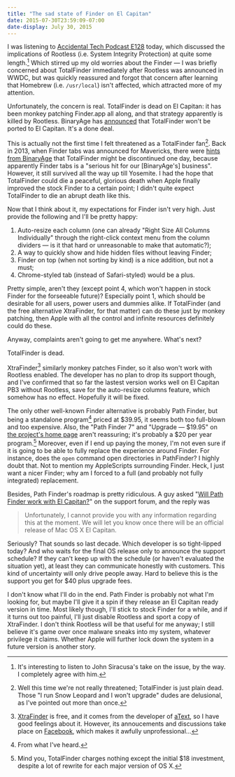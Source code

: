 ```yaml
---
title: "The sad state of Finder on El Capitan"
date: 2015-07-30T23:59:09-07:00
date-display: July 30, 2015
---
```

I was listening to [Accidental Tech Podcast E128](http://atp.fm/episodes/128) today, which discussed the implications of Rootless (i.e. System Integrity Protection) at quite some length.[^1] Which stirred up my old worries about the Finder — I was briefly concerned about TotalFinder immediately after Rootless was announced in WWDC, but was quickly reassured and forgot that concern after learning that Homebrew (i.e. `/usr/local`) isn't affected, which attracted more of my attention.

[^1]: It's interesting to listen to John Siracusa's take on the issue, by the way. I completely agree with him.

Unfortunately, the concern is real. TotalFinder is dead on El Capitan: it has been monkey patching Finder.app all along, and that strategy apparently is killed by Rootless. BinaryAge has [announced](http://blog.binaryage.com/el-capitan-update/) that TotalFinder won't be ported to El Capitan. It's a done deal.

This is actually not the first time I felt threatened as a TotalFinder fan[^2]. Back in 2013, when Finder tabs was announced for Mavericks, there were [hints from BinaryAge](http://discuss.binaryage.com/t/call-for-ideas-what-should-be-the-next-binaryage-product/243) that TotalFinder might be discontinued one day, because apparently Finder tabs is a "serious hit for our [BinaryAge's] business". However, it still survived all the way up till Yosemite. I had the hope that TotalFinder could die a peaceful, glorious death when Apple finally improved the stock Finder to a certain point; I didn't quite expect TotalFinder to die an abrupt death like this.

[^2]: Well this time we're not really threatened; TotalFinder is just plain dead. Those "I run Snow Leopard and I won't upgrade" dudes are delusional, as I've pointed out more than once.

Now that I think about it, my expectations for Finder isn't very high. Just provide the following and I'll be pretty happy:

1. Auto-resize each column (one can already "Right Size All Columns Individually" through the right-click context menu from the column dividers — is it that hard or unreasonable to make that automatic?);
2. A way to quickly show and hide hidden files without leaving Finder;
3. Finder on top (when not sorting by kind) is a nice addition, but not a must;
4. Chrome-styled tab (instead of Safari-styled) would be a plus.

Pretty simple, aren't they (except point 4, which won't happen in stock Finder for the forseeable future)? Especially point 1, which should be desirable for all users, power users and dummies alike. If TotalFinder (and the free alternative XtraFinder, for that matter) can do these just by monkey patching, then Apple with all the control and infinite resources definitely could do these.

Anyway, complaints aren't going to get me anywhere. What's next?

TotalFinder is dead.

XtraFinder[^3] similarly monkey patches Finder, so it also won't work with Rootless enabled. The developer has no plan to drop its support though, and I've confirmed that so far the lastest version works well on El Capitan PB3 without Rootless, save for the auto-resize columns feature, which somehow has no effect. Hopefully it will be fixed.

[^3]: [XtraFinder](http://www.trankynam.com/xtrafinder/) is free, and it comes from the developer of [aText](https://www.trankynam.com/atext/), so I have good feelings about it. However, its annoucements and discussions take place on [Facebook](https://www.facebook.com/XtraFinder), which makes it awfully unprofessional...

The only other well-known Finder alternative is probably Path Finder, but being a standalone program[^4] priced at $39.95, it seems both too full-blown and too expensive. Also, the "Path Finder 7" and "Upgrade — $19.95" on [the project's home page](http://www.cocoatech.com/pathfinder/) aren't reassuring; it's probably a $20 per year program.[^5] Moreover, even if I end up paying the money, I'm not even sure if it is going to be able to fully replace the experience around Finder. For instance, does the `open` command open directories in PathFinder? I highly doubt that. Not to mention my AppleScripts surrounding Finder. Heck, I just want a nicer Finder; why am I forced to a full (and probably not fully integrated) replacement.

[^4]: From what I've heard.

[^5]: Mind you, TotalFinder charges nothing except the initial $18 investment, despite a lot of rewrite for each major version of OS X.

Besides, Path Finder's roadmap is pretty ridiculous. A guy asked "[Will Path Finder work with El Capitan?](http://support.cocoatech.com/discussions/problems/33611-will-path-finder-work-with-el-capitan)" on the support forum, and the reply was

> Unfortunately, I cannot provide you with any information regarding this at the moment. We will let you know once there will be an official release of Mac OS X El Capitan.

Seriously? That sounds so last decade. Which developer is so tight-lipped today? And who waits for the final OS release only to announce the support schedule? If they can't keep up with the schedule (or haven't evaluated the situation yet), at least they can communicate honestly with customers. This kind of uncertainty will only drive people away. Hard to believe this is the support you get for $40 plus upgrade fees.

I don't know what I'll do in the end. Path Finder is probably not what I'm looking for, but maybe I'll give it a spin if they release an El Capitan ready version in time. Most likely though, I'll stick to stock Finder for a while, and if it turns out too painful, I'll just disable Rootless and sport a copy of XtraFinder. I don't think Rootless will be that useful for me anyway; I still believe it's game over once malware sneaks into my system, whatever privilege it claims. Whether Apple will further lock down the system in a future version is another story.
